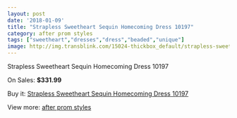 ```yaml
---
layout: post
date: '2018-01-09'
title: "Strapless Sweetheart Sequin Homecoming Dress 10197"
category: after prom styles
tags: ["sweetheart","dresses","dress","beaded","unique"]
image: http://img.transblink.com/15024-thickbox_default/strapless-sweetheart-sequin-homecoming-dress-10197.jpg
---
```

Strapless Sweetheart Sequin Homecoming Dress 10197

On Sales: **$331.99**
<a href="https://www.transblink.com/en/after-prom-styles/4790-strapless-sweetheart-sequin-homecoming-dress-10197.html"><amp-img layout="responsive" width="600" height="600" src="//img.transblink.com/15024-thickbox_default/strapless-sweetheart-sequin-homecoming-dress-10197.jpg" alt="Strapless Sweetheart Sequin Homecoming Dress 10197 0" /></a>
<a href="https://www.transblink.com/en/after-prom-styles/4790-strapless-sweetheart-sequin-homecoming-dress-10197.html"><amp-img layout="responsive" width="600" height="600" src="//img.transblink.com/15028-thickbox_default/strapless-sweetheart-sequin-homecoming-dress-10197.jpg" alt="Strapless Sweetheart Sequin Homecoming Dress 10197 1" /></a>
<a href="https://www.transblink.com/en/after-prom-styles/4790-strapless-sweetheart-sequin-homecoming-dress-10197.html"><amp-img layout="responsive" width="600" height="600" src="//img.transblink.com/15027-thickbox_default/strapless-sweetheart-sequin-homecoming-dress-10197.jpg" alt="Strapless Sweetheart Sequin Homecoming Dress 10197 2" /></a>
<a href="https://www.transblink.com/en/after-prom-styles/4790-strapless-sweetheart-sequin-homecoming-dress-10197.html"><amp-img layout="responsive" width="600" height="600" src="//img.transblink.com/15026-thickbox_default/strapless-sweetheart-sequin-homecoming-dress-10197.jpg" alt="Strapless Sweetheart Sequin Homecoming Dress 10197 3" /></a>
<a href="https://www.transblink.com/en/after-prom-styles/4790-strapless-sweetheart-sequin-homecoming-dress-10197.html"><amp-img layout="responsive" width="600" height="600" src="//img.transblink.com/15025-thickbox_default/strapless-sweetheart-sequin-homecoming-dress-10197.jpg" alt="Strapless Sweetheart Sequin Homecoming Dress 10197 4" /></a>

Buy it: [Strapless Sweetheart Sequin Homecoming Dress 10197](https://www.transblink.com/en/after-prom-styles/4790-strapless-sweetheart-sequin-homecoming-dress-10197.html "Strapless Sweetheart Sequin Homecoming Dress 10197")

View more: [after prom styles](https://www.transblink.com/en/55-after-prom-styles "after prom styles")